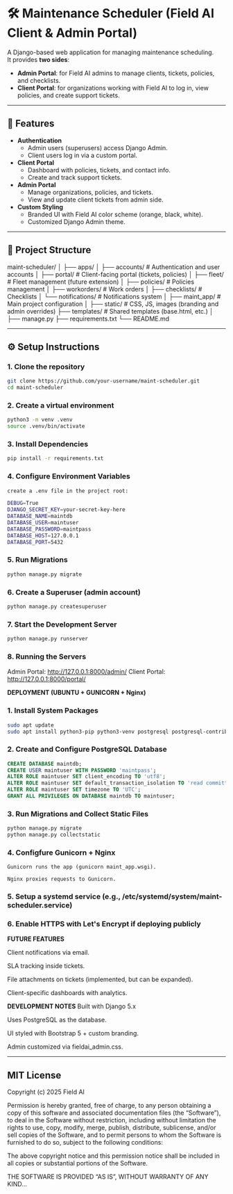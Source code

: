 # 🛠️ Maintenance Scheduler (Field AI Client & Admin Portal)

A Django-based web application for managing maintenance scheduling.  
It provides **two sides**:
- **Admin Portal**: for Field AI admins to manage clients, tickets, policies, and checklists.
- **Client Portal**: for organizations working with Field AI to log in, view policies, and create support tickets.

---

## 🚀 Features
- **Authentication**
  - Admin users (superusers) access Django Admin.
  - Client users log in via a custom portal.
- **Client Portal**
  - Dashboard with policies, tickets, and contact info.
  - Create and track support tickets.
- **Admin Portal**
  - Manage organizations, policies, and tickets.
  - View and update client tickets from admin side.
- **Custom Styling**
  - Branded UI with Field AI color scheme (orange, black, white).
  - Customized Django Admin theme.

---

## 📂 Project Structure
maint-scheduler/
│
├── apps/
│ ├── accounts/ # Authentication and user accounts
│ ├── portal/ # Client-facing portal (tickets, policies)
│ ├── fleet/ # Fleet management (future extension)
│ ├── policies/ # Policies management
│ ├── workorders/ # Work orders
│ ├── checklists/ # Checklists
│ └── notifications/ # Notifications system
│
├── maint_app/ # Main project configuration
│
├── static/ # CSS, JS, images (branding and admin overrides)
├── templates/ # Shared templates (base.html, etc.)
│
├── manage.py
├── requirements.txt
└── README.md


---

## ⚙️ Setup Instructions

### 1. Clone the repository
```bash
git clone https://github.com/your-username/maint-scheduler.git
cd maint-scheduler

```
### 2. Create a virtual environment
```bash
python3 -m venv .venv
source .venv/bin/activate

```
### 3. Install Dependencies
```bash
pip install -r requirements.txt

```
### 4. Configure Environment Variables
```bash
create a .env file in the project root:

DEBUG=True
DJANGO_SECRET_KEY=your-secret-key-here
DATABASE_NAME=maintdb
DATABASE_USER=maintuser
DATABASE_PASSWORD=maintpass
DATABASE_HOST=127.0.0.1
DATABASE_PORT=5432

```
### 5. Run Migrations
```bash
python manage.py migrate

```
### 6. Create a Superuser (admin account)
```bash
python manage.py createsuperuser

```
### 7. Start the Development Server
```bash
python manage.py runserver

```
### 8. Running the Servers
Admin Portal: http://127.0.0.1:8000/admin/
Client Portal: http://127.0.0.1:8000/portal/


**DEPLOYMENT (UBUNTU + GUNICORN + Nginx)**

### 1. Install System Packages
```bash
sudo apt update
sudo apt install python3-pip python3-venv postgresql postgresql-contrib nginx

```
### 2. Create and Configure PostgreSQL Database
```sql
CREATE DATABASE maintdb;
CREATE USER maintuser WITH PASSWORD 'maintpass';
ALTER ROLE maintuser SET client_encoding TO 'utf8';
ALTER ROLE maintuser SET default_transaction_isolation TO 'read committed';
ALTER ROLE maintuser SET timezone TO 'UTC';
GRANT ALL PRIVILEGES ON DATABASE maintdb TO maintuser;

```
### 3. Run Migrations and Collect Static Files
```bash
python manage.py migrate
python manage.py collectstatic

```
### 4. Configfure Gunicorn + Nginx
```
Gunicorn runs the app (gunicorn maint_app.wsgi).

Nginx proxies requests to Gunicorn.

```
### 5. Setup a systemd service (e.g., /etc/systemd/system/maint-scheduler.service)

### 6. Enable HTTPS with Let's Encrypt if deploying publicly

**FUTURE FEATURES**

Client notifications via email.

SLA tracking inside tickets.

File attachments on tickets (implemented, but can be expanded).

Client-specific dashboards with analytics.

**DEVELOPMENT NOTES**
Built with Django 5.x

Uses PostgreSQL as the database.

UI styled with Bootstrap 5 + custom branding.

Admin customized via fieldai_admin.css.

---

## MIT License

Copyright (c) 2025 Field AI

Permission is hereby granted, free of charge, to any person obtaining a copy
of this software and associated documentation files (the “Software”), to deal
in the Software without restriction, including without limitation the rights
to use, copy, modify, merge, publish, distribute, sublicense, and/or sell
copies of the Software, and to permit persons to whom the Software is
furnished to do so, subject to the following conditions:

The above copyright notice and this permission notice shall be included in all
copies or substantial portions of the Software.

THE SOFTWARE IS PROVIDED “AS IS”, WITHOUT WARRANTY OF ANY KIND...


